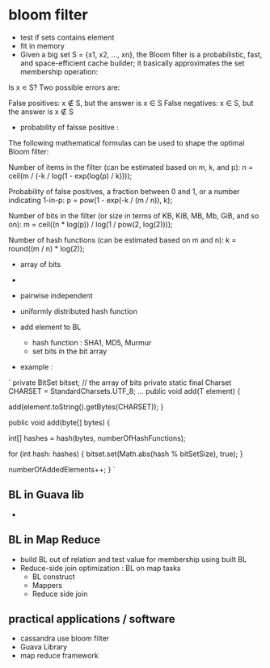 # bloom filter 
- test if sets contains element 
- fit in memory 
- Given a big set S = {x1, x2, ..., xn}, the Bloom filter is a probabilistic, fast, and space-efficient cache builder; it basically approximates the set membership operation:

Is x ∊ S?
Two possible errors are:

False positives: x ∉ S, but the answer is x ∈ S
False negatives: x ∈ S, but the answer is x ∉ S

- probability of falsse positive : 


The following mathematical formulas can be used to shape the optimal Bloom filter:

Number of items in the filter (can be estimated based on m, k, and p):
n = ceil(m / (-k / log(1 - exp(log(p) / k))));

Probability of false positives, a fraction between 0 and 1, or a number indicating 1-in-p:
p = pow(1 - exp(-k / (m / n)), k);

Number of bits in the filter (or size in terms of KB, KiB, MB, Mb, GiB, and so on):
m = ceil((n * log(p)) / log(1 / pow(2, log(2))));

Number of hash functions (can be estimated based on m and n):
k = round((m / n) * log(2));


- array of bits 
- 

- pairwise independent 
- uniformly distributed hash function 
- add element to BL 
    - hash function : SHA1, MD5, Murmur 
    - set bits in the bit array 

- example : 

`
private BitSet bitset; // the array of bits
private static final Charset CHARSET = StandardCharsets.UTF_8;
...
public void add(T element) {

  add(element.toString().getBytes(CHARSET));
}

public void add(byte[] bytes) {

  int[] hashes = hash(bytes, numberOfHashFunctions);

  for (int hash: hashes) {
    bitset.set(Math.abs(hash % bitSetSize), true);
  }

  numberOfAddedElements++;
}
`


## BL in Guava lib 
- 


## BL in Map Reduce 
- build BL out of relation and test value for membership using built BL 
- Reduce-side join optimization : BL on map tasks 
    - BL construct 
    - Mappers 
    - Reduce side join 

## practical applications / software
- cassandra use bloom filter
- Guava Library 
- map reduce framework 
